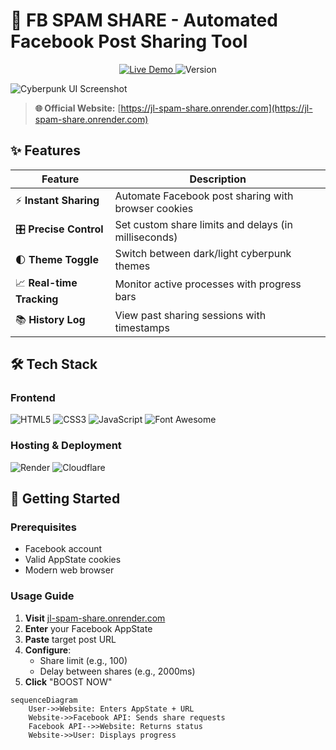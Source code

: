 # 🚀 FB SPAM SHARE - Automated Facebook Post Sharing Tool

<div align="center">
  <a href="https://jl-spam-share.onrender.com">
    <img src="https://img.shields.io/badge/%F0%9F%94%A5_LIVE_DEMO-00f0ff?style=for-the-badge&logo=rocket&logoColor=white" alt="Live Demo">
  </a>
  <img src="https://img.shields.io/badge/Version-1.0.0-success?style=for-the-badge" alt="Version">
</div>

![Cyberpunk UI Screenshot](https://i.imgur.com/SfuFOFX.jpeg)

> **🌐 Official Website:** [https://jl-spam-share.onrender.com](https://jl-spam-share.onrender.com)

## ✨ Features

| Feature | Description |
|---------|-------------|
| ⚡ **Instant Sharing** | Automate Facebook post sharing with browser cookies |
| 🎛️ **Precise Control** | Set custom share limits and delays (in milliseconds) |
| 🌓 **Theme Toggle** | Switch between dark/light cyberpunk themes |
| 📈 **Real-time Tracking** | Monitor active processes with progress bars |
| 📚 **History Log** | View past sharing sessions with timestamps |

## 🛠️ Tech Stack

### Frontend
<div>
  <img src="https://img.shields.io/badge/HTML5-E34F26?style=for-the-badge&logo=html5&logoColor=white" alt="HTML5">
  <img src="https://img.shields.io/badge/CSS3-1572B6?style=for-the-badge&logo=css3&logoColor=white" alt="CSS3">
  <img src="https://img.shields.io/badge/JavaScript-F7DF1E?style=for-the-badge&logo=javascript&logoColor=black" alt="JavaScript">
  <img src="https://img.shields.io/badge/Font_Awesome-339AF0?style=for-the-badge&logo=fontawesome&logoColor=white" alt="Font Awesome">
</div>

### Hosting & Deployment
<div>
  <img src="https://img.shields.io/badge/Render-46E3B7?style=for-the-badge&logo=render&logoColor=white" alt="Render">
  <img src="https://img.shields.io/badge/Cloudflare-F38020?style=for-the-badge&logo=cloudflare&logoColor=white" alt="Cloudflare">
</div>

## 🏁 Getting Started

### Prerequisites
- Facebook account
- Valid AppState cookies
- Modern web browser

### Usage Guide
1. **Visit** [jl-spam-share.onrender.com](https://jl-spam-share.onrender.com)
2. **Enter** your Facebook AppState
3. **Paste** target post URL
4. **Configure**:
   - Share limit (e.g., 100)
   - Delay between shares (e.g., 2000ms)
5. **Click** "BOOST NOW"

```mermaid
sequenceDiagram
    User->>Website: Enters AppState + URL
    Website->>Facebook API: Sends share requests
    Facebook API-->>Website: Returns status
    Website->>User: Displays progress
